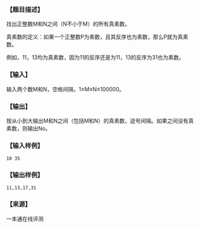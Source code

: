### 【题目描述】

找出正整数M和N之间（N不小于M）的所有真素数。

真素数的定义：如果一个正整数P为素数，且其反序也为素数，那么P就为真素数。

例如，11，13均为真素数，因为11的反序还是为11，13的反序为31也为素数。

### 【输入】

输入两个数M和N，空格间隔，1≤M≤N≤100000。

### 【输出】

按从小到大输出M和N之间（包括M和N）的真素数，逗号间隔。如果之间没有真素数，则输出No。

### 【输入样例】

```
10 35
```

### 【输出样例】

```
11,13,17,31
```


 ### 【来源】

 一本通在线评测 